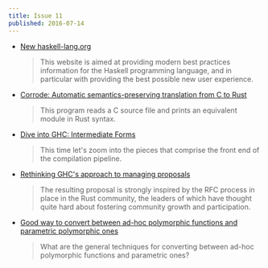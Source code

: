 ```yaml
---
title: Issue 11
published: 2016-07-14
---
```


-   [New haskell-lang.org](https://haskell-lang.org/announcements)

    > This website is aimed at providing modern best practices information for the Haskell programming language, and in particular with providing the best possible new user experience.

-   [Corrode: Automatic semantics-preserving translation from C to Rust](https://github.com/jameysharp/corrode)

    > This program reads a C source file and prints an equivalent module in Rust syntax.

-   [Dive into GHC: Intermediate Forms](http://www.stephendiehl.com/posts/ghc_02.html)

    > This time let's zoom into the pieces that comprise the front end of the compilation pipeline.

-   [Rethinking GHC's approach to managing proposals](https://ghc.haskell.org/trac/ghc/blog/rethinking-proposals)

    > The resulting proposal is strongly inspired by the RFC process in place in the Rust community, the leaders of which have thought quite hard about fostering community growth and participation.

-   [Good way to convert between ad-hoc polymorphic functions and parametric polymorphic ones](https://stackoverflow.com/questions/38326420/good-way-to-convert-between-ad-hoc-polymorphic-functions-and-parametric-polymorp)

    > What are the general techniques for converting between ad-hoc polymorphic functions and parametric ones?
